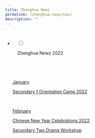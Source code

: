 ```yaml
---
title: Zhenghua Newz
permalink: /zhenghua-newz/nav/
description: ""
---
```

<ul class="jekyllcodex_accordion">

  <li>

    <input type="checkbox" id="accordion1">

    <label for="accordion1">Zhenghua Newz 2022</label>

    <div>

      <p><u>January</u></p>
			<p><a href="[https://moe-zhenghuasec-staging.netlify.app/)">Secondary 1 Orientation Camp 2022</a> </p>
			 <p><u>February</u></p>
			<p><a href="[https://moe-zhenghuasec-staging.netlify.app/)">Chinese New Year Celebrations 2022</a> </p>
			<p><a href="[https://moe-zhenghuasec-staging.netlify.app/)">Secondary Two Drama Workshop</a> </p>
    </div>
	</li>
</ul>